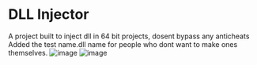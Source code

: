 # DLL Injector
 A project built to inject dll in 64 bit projects, dosent bypass any anticheats
 Added the test name.dll name for people who dont want to make ones themselves.
![image](https://user-images.githubusercontent.com/80362131/212933215-50dd2452-4b8c-4026-ad0c-efd7490068d3.png)
![image](https://user-images.githubusercontent.com/80362131/212933307-911ff1fb-235b-43d7-8f66-5342d9f9add6.png)
